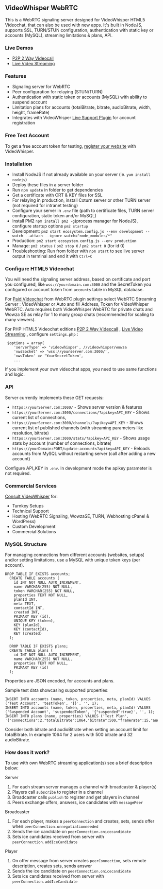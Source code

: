 ## VideoWhisper WebRTC

This is a WebRTC signaling server designed for VideoWhisper HTML5 Videochat, that can also be used with new apps. It's built in NodeJS, supports SSL, TURN/STUN configuration, authentication with static key or accounts (MySQL), streaming limitations & plans, API.

### Live Demos
* [P2P 2 Way Videocall](https://demo.videowhisper.com/p2p-html5-videocall/)
* [Live Video Streaming](https://demo.videowhisper.com/vws-html5-livestreaming/)

### Features
* Signaling server for WebRTC
* Peer configuration for relaying (STUN/TURN)
* Authentication with static token or accounts (MySQL) with ability to suspend account
* Limitation plans for accounts (totalBitrate, bitrate, audioBitrate, width, height, frameRate)
* Integrates with VideoWhisper [Live Support Plugin](https://wordpress.org/plugins/live-support-tickets/) for account registration

### Free Test Account
To get a free account token for testing, [register your website](https://consult.videowhisper.com/?form=Register) with VideoWhisper.

### Installation
* Install NodeJS if not already available on your server (ie. `yum install nodejs`)
* Deploy these files in a server folder
* Run `npm update` in folder to get dependencies 
* Get a certificate with CRT & KEY files for SSL
* For relaying in production, install Coturn server or other TURN server (not required for intranet testing)
* Configure your server in `.env` file (path to certificate files, TURN server configuration, static token and/or MySQL)
* Install PM2 `npm install pm2 -g`(process manager for NodeJS), configure startup options `pm2 startup`
* Development: `pm2 start ecosystem.config.js --env development --watch --attach --ignore-watch="node_modules/*"`
* Production: `pm2 start ecosystem.config.js --env production`
* Manage: `pm2 status` / `pm2 stop 0` / `pm2 start 0` (for id 0)
* Troubleshooting: Run from folder with `npm start` to see live server output in terminal and end it with `Ctrl+C`

### Configure HTML5 Videochat
You will need the signaling server address, based on certificate and port you configured, like `wss://yourdomain.com:3000` and the SecretToken you configured or account token from `accounts` table in MySQL database. 

For [Paid Videochat](https://paidvideochat.com/) from WebRTC plugin settings select WebRTC Streaming Server : VideoWhisper or Auto and fill Address, Token for VideoWhisper WebRTC.
Auto requires both VideoWhisper WebRTC for private chats and Wowza SE as relay for 1 to many group chats (recommended for scaling to many viewers).

For PHP HTML5 Videochat editions [P2P 2 Way Videocall](https://demo.videowhisper.com/p2p-html5-videocall/) , [Live Video Streaming](https://demo.videowhisper.com/vws-html5-livestreaming/) , configure `settings.php` :

```
 $options = array(
	'serverType' => 'videowhisper', //videowhisper/wowza 
	'vwsSocket' => 'wss://yourserver.com:3000/',
	'vwsToken' => 'YourSecretToken',
    ...
```
If you implement your own videochat apps, you need to use same functions and logic.

### API
Server currently implements these GET requests:
* `https://yourServer.com:3000/` - Shows server version & features
* `https://yourServer.com:3000/connections/?apikey=API_KEY` - Shows current list of connections,
* `https://yourServer.com:3000/channels/?apikey=API_KEY` - Shows current list of published channels (with streaming parameters like resolution, bitrate)
* `https://yourServer.com:3000/stats/?apikey=API_KEY` - Shows usage stats by account (number of connections, bitrate)
* `https://yourDomain:PORT/update-accounts?apikey=API_KEY` - Reloads accounts from MySQL without restarting server (call after adding a new account)

Configure API_KEY in `.env`. In development mode the apikey parameter is not required.

### Commercial Services
[Consult VideoWhisper](https://consult.videowhisper.com/) for:
* Turnkey Setups
* Technical Support
* Hosting (WebRTC Signaling, WowzaSE, TURN, Webhosting cPanel & WordPress)
* Custom Development
* Commercial Solutions

### MySQL Structure
For managing connections from different accounts (websites, setups) and/or setting limitations, use a MySQL with unique token keys (per account).

```
DROP TABLE IF EXISTS accounts;
  CREATE TABLE accounts (
    id INT NOT NULL AUTO_INCREMENT,
    name VARCHAR(255) NOT NULL,
    token VARCHAR(255) NOT NULL,
    properties TEXT NOT NULL,
    planId INT,
    meta TEXT,
    contactId INT,
    created INT,
    PRIMARY KEY (id),
    UNIQUE KEY (token), 
    KEY (planId),
    KEY (contactId),
    KEY (created)
  );

  DROP TABLE IF EXISTS plans;
  CREATE TABLE plans (
    id INT NOT NULL AUTO_INCREMENT,
    name VARCHAR(255) NOT NULL,
    properties TEXT NOT NULL,
    PRIMARY KEY (id)
  );

```
Properties are JSON encoded, for accounts and plans.

Sample test data showcasing supported properties:
```
INSERT INTO accounts (name, token, properties, meta, planId) VALUES ('Test Account', 'testToken', '{}', '', 1);
INSERT INTO accounts (name, token, properties, meta, planId) VALUES ('Suspended Account', 'suspendedToken', '{"suspended":true}', '', 1);
INSERT INTO plans (name, properties) VALUES ('Test Plan', '{"connections":2,"totalBitrate":1064,"bitrate":500,"framerate":15,"audioBitrate":32,"width":640,"height":360}');
```
Consider both bitrate and audioBitrate when setting an account limit for totalBitrate. In example 1064 for 2 users with 500 bitrate and 32 audioBitrate.


### How does it work?
To use with own WebRTC streaming application(s) see a brief description below:

Server
 1. For each stream server manages a channel with broadcaster & player(s)
 2. Players call `subscribe` to register in a channel
 3. Broadcaster calls `publish` to register and get players in channel
 4. Peers exchange offers, answers, ice candidates with `messagePeer`

Broadcaster
 1. For each player, makes a `peerConnection` and creates, sets, sends offer when `peerConnection.onnegotiationneeded`
 2. Sends the ice candidate on `peerConnection.onicecandidate`
 3. Sets ice candidates received from server with `peerConnection.addIceCandidate`

Player
 1. On offer message from server creates `peerConnection`, sets remote description, creates sets, sends answer
 2. Sends the ice candidate on `peerConnection.onicecandidate`
 3. Sets ice candidates received from server with `peerConnection.addIceCandidate`
